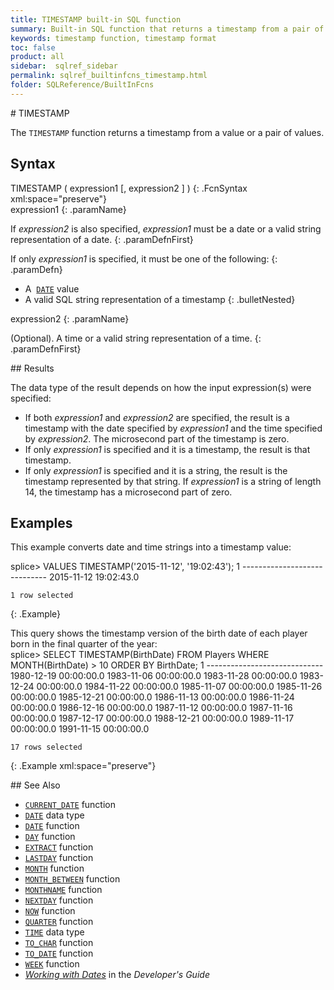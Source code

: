 ```yaml
---
title: TIMESTAMP built-in SQL function
summary: Built-in SQL function that returns a timestamp from a pair of values
keywords: timestamp function, timestamp format
toc: false
product: all
sidebar:  sqlref_sidebar
permalink: sqlref_builtinfcns_timestamp.html
folder: SQLReference/BuiltInFcns
---
```

<section>
<div class="TopicContent" data-swiftype-index="true" markdown="1">
# TIMESTAMP

The `TIMESTAMP` function returns a timestamp from a value or a pair of
values.

## Syntax

<div class="fcnWrapperWide" markdown="1">
    TIMESTAMP ( expression1 [, expression2 ] )
{: .FcnSyntax xml:space="preserve"}

</div>
<div class="paramList" markdown="1">
expression1
{: .paramName}

If *expression2* is also specified, *expression1* must be a date or a
valid string representation of a date.
{: .paramDefnFirst}

If only *expression1* is specified, it must be one of the following:
{: .paramDefn}

* A &nbsp;[`DATE`](sqlref_builtinfcns_date.html) value
* A valid SQL string representation of a timestamp
{: .bulletNested}

expression2
{: .paramName}

(Optional). A time or a valid string representation of a time.
{: .paramDefnFirst}

</div>
## Results

The data type of the result depends on how the input expression(s) were
specified:

* If both *expression1* and *expression2* are specified, the result is a
  timestamp with the date specified by *expression1* and the time
  specified by *expression2*. The microsecond part of the timestamp is
  zero.
* If only *expression1* is specified and it is a timestamp, the result
  is that timestamp.
* If only *expression1* is specified and it is a string, the result is
  the timestamp represented by that string. If *expression1* is a string
  of length 14, the timestamp has a microsecond part of zero.

## Examples

This example converts date and time strings into a timestamp value:

<div class="preWrapper" markdown="1">
    splice> VALUES TIMESTAMP('2015-11-12', '19:02:43');
    1
    -----------------------------
    2015-11-12 19:02:43.0

    1 row selected
{: .Example}

</div>
This query shows the timestamp version of the birth date of each player
born in the final quarter of the year:

<div class="preWrapper" markdown="1">
    splice> SELECT TIMESTAMP(BirthDate)
       FROM Players
       WHERE MONTH(BirthDate) > 10
       ORDER BY BirthDate;
    1
    -----------------------------
    1980-12-19 00:00:00.0
    1983-11-06 00:00:00.0
    1983-11-28 00:00:00.0
    1983-12-24 00:00:00.0
    1984-11-22 00:00:00.0
    1985-11-07 00:00:00.0
    1985-11-26 00:00:00.0
    1985-12-21 00:00:00.0
    1986-11-13 00:00:00.0
    1986-11-24 00:00:00.0
    1986-12-16 00:00:00.0
    1987-11-12 00:00:00.0
    1987-11-16 00:00:00.0
    1987-12-17 00:00:00.0
    1988-12-21 00:00:00.0
    1989-11-17 00:00:00.0
    1991-11-15 00:00:00.0

    17 rows selected
{: .Example xml:space="preserve"}

</div>
## See Also

* [`CURRENT_DATE`](sqlref_builtinfcns_currentdate.html) function
* [`DATE`](sqlref_builtinfcns_date.html) data type
* [`DATE`](sqlref_builtinfcns_date.html) function
* [`DAY`](sqlref_builtinfcns_day.html) function
* [`EXTRACT`](sqlref_builtinfcns_extract.html) function
* [`LASTDAY`](sqlref_builtinfcns_day.html) function
* [`MONTH`](sqlref_builtinfcns_month.html) function
* [`MONTH_BETWEEN`](sqlref_builtinfcns_monthbetween.html) function
* [`MONTHNAME`](sqlref_builtinfcns_monthname.html) function
* [`NEXTDAY`](sqlref_builtinfcns_day.html) function
* [`NOW`](sqlref_builtinfcns_now.html) function
* [`QUARTER`](sqlref_builtinfcns_quarter.html) function
* [`TIME`](sqlref_builtinfcns_time.html) data type
* [`TO_CHAR`](sqlref_builtinfcns_char.html) function
* [`TO_DATE`](sqlref_builtinfcns_date.html) function
* [`WEEK`](sqlref_builtinfcns_week.html) function
* *[Working with Dates](developers_fundamentals_dates.html)* in the
  *Developer's Guide*

</div>
</section>
